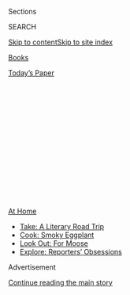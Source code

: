 <div id="app">

<div>

<div>

<div>

<div class="NYTAppHideMasthead css-1q2w90k e1suatyy0">

<div class="section css-ui9rw0 e1suatyy2">

<div class="css-eph4ug er09x8g0">

<div class="css-6n7j50">

</div>

<span class="css-1dv1kvn">Sections</span>

<div class="css-10488qs">

<span class="css-1dv1kvn">SEARCH</span>

</div>

[Skip to content](#site-content)[Skip to site
index](#site-index)

</div>

<div id="masthead-section-label" class="css-1wr3we4 eaxe0e00">

[Books](https://www.nytimes3xbfgragh.onion/section/books)

</div>

<div class="css-10698na e1huz5gh0">

</div>

</div>

<div id="masthead-bar-one" class="section hasLinks css-15hmgas e1csuq9d3">

<div class="css-uqyvli e1csuq9d0">

</div>

<div class="css-1uqjmks e1csuq9d1">

</div>

<div class="css-9e9ivx">

[](https://myaccount.nytimes3xbfgragh.onion/auth/login?response_type=cookie&client_id=vi)

</div>

<div class="css-1bvtpon e1csuq9d2">

[Today’s
Paper](https://www.nytimes3xbfgragh.onion/section/todayspaper)

</div>

</div>

</div>

</div>

<div data-aria-hidden="false">

<div id="site-content" data-role="main">

<div>

<div class="css-1aor85t" style="opacity:0.000000001;z-index:-1;visibility:hidden">

<div class="css-1hqnpie">

<div class="css-epjblv">

<span class="css-17xtcya">[Books](/section/books)</span><span class="css-x15j1o">|</span><span class="css-fwqvlz">In
‘Pew,’ a Mysterious Stranger Tests a Small Town’s
Tolerance</span>

</div>

<div class="css-k008qs">

<div class="css-1iwv8en">

<span class="css-18z7m18"></span>

<div>

</div>

</div>

<span class="css-1n6z4y">https://nyti.ms/32dzhrl</span>

<div class="css-1705lsu">

<div class="css-4xjgmj">

<div class="css-4skfbu" data-role="toolbar" data-aria-label="Social Media Share buttons, Save button, and Comments Panel with current comment count" data-testid="share-tools">

  - 
  - 
  - 
  - 
    
    <div class="css-6n7j50">
    
    </div>

  - 
  - 

</div>

</div>

</div>

</div>

</div>

</div>

<div id="NYT_TOP_BANNER_REGION" class="css-13pd83m">

<div>

<div id="maps-athome-menu" class="section interactive-content interactive-size-medium css-1edisqu">

<div class="css-17ih8de interactive-body">

<div class="at-home-nav__innerContainer">

<div class="at-home-nav__title">

[At
Home](https://www.nytimes3xbfgragh.onion/spotlight/at-home?action=click&pgtype=Article&state=default&region=TOP_BANNER&context=at_home_menu)

</div>

  - [Take: A Literary Road
    Trip](https://www.nytimes3xbfgragh.onion/2020/07/28/books/time-for-a-literary-road-trip.html?action=click&pgtype=Article&state=default&region=TOP_BANNER&context=at_home_menu)
  - [Cook: Smoky
    Eggplant](https://www.nytimes3xbfgragh.onion/2020/07/29/magazine/bored-with-your-home-cooking-some-smoky-eggplant-will-fix-that.html?action=click&pgtype=Article&state=default&region=TOP_BANNER&context=at_home_menu)
  - [Look Out: For
    Moose](https://www.nytimes3xbfgragh.onion/2020/07/27/travel/moose-michigan-isle-royale.html?action=click&pgtype=Article&state=default&region=TOP_BANNER&context=at_home_menu)
  - [Explore: Reporters’
    Obsessions](https://www.nytimes3xbfgragh.onion/interactive/2020/at-home/even-more-reporters-editors-diaries-lists-recommendations.html?action=click&pgtype=Article&state=default&region=TOP_BANNER&context=at_home_menu)

</div>

</div>

</div>

</div>

</div>

<div id="top-wrapper" class="css-1sy8kpn">

<div id="top-slug" class="css-l9onyx">

Advertisement

</div>

[Continue reading the main
story](#after-top)

<div class="ad top-wrapper" style="text-align:center;height:100%;display:block;min-height:250px">

<div id="top" class="place-ad" data-position="top" data-size-key="top">

</div>

</div>

<div id="after-top">

</div>

</div>

<div id="sponsor-wrapper" class="css-1hyfx7x">

<div id="sponsor-slug" class="css-19vbshk">

Supported by

</div>

[Continue reading the main
story](#after-sponsor)

<div id="sponsor" class="ad sponsor-wrapper" style="text-align:center;height:100%;display:block">

</div>

<div id="after-sponsor">

</div>

</div>

[Books of The Times](/column/books-of-the-times "Books of The Times")

<div class="css-1vkm6nb ehdk2mb0">

# In ‘Pew,’ a Mysterious Stranger Tests a Small Town’s Tolerance

</div>

<div class="css-xt80pu e12qa4dv0">

<div class="css-18e8msd">

<div class="css-vp77d3 epjyd6m0">

<div class="css-1baulvz">

By [<span class="css-1baulvz last-byline" itemprop="name">Dwight
Garner</span>](https://www.nytimes3xbfgragh.onion/by/dwight-garner)

</div>

</div>

  - 
    
    <div class="css-ld3wwf e16638kd2">
    
    Published July 13, 2020Updated July 15,
    2020
    
    </div>

  - 
    
    <div class="css-4xjgmj">
    
    <div class="css-pvvomx" data-role="toolbar" data-aria-label="Social Media Share buttons, Save button, and Comments Panel with current comment count" data-testid="share-tools">
    
      - 
      - 
      - 
      - 
        
        <div class="css-6n7j50">
        
        </div>
    
      - 
      - 
    
    </div>
    
    </div>

</div>

</div>

<div class="css-79elbk" data-testid="photoviewer-wrapper">

<div class="css-z3e15g" data-testid="photoviewer-wrapper-hidden">

</div>

<div class="css-1a48zt4 ehw59r15" data-testid="photoviewer-children">

![<span class="css-cnj6d5 e1z0qqy90" itemprop="copyrightHolder"><span class="css-1ly73wi e1tej78p0">Credit...</span><span><span>.</span></span></span>](https://static01.graylady3jvrrxbe.onion/images/2020/07/15/books/14BOOKLACEY1/14BOOKLACEY1-articleLarge.png?quality=75&auto=webp&disable=upscale)

</div>

</div>

<div class="css-170u9t6">

<div class="css-u7fh8e">

<div class="css-79elbk">

Buy Book<span data-aria-hidden="true">
    ▾</span>

  - [Amazon](https://www.amazon.com/gp/search?index=books&tag=NYTBSREV-20&field-keywords=Pew+Catherine+Lacey)
  - [Apple
    Books](https://du-gae-books-dot-nyt-du-prd.appspot.com/buy?title=Pew&author=Catherine+Lacey)
  - [Barnes and
    Noble](https://www.anrdoezrs.net/click-7990613-11819508?url=https%3A%2F%2Fwww.barnesandnoble.com%2Fw%2F%3Fean%3D9780374230920)
  - [Books-A-Million](https://www.anrdoezrs.net/click-7990613-35140?url=https%3A%2F%2Fwww.booksamillion.com%2Fp%2FPew%2FCatherine%2BLacey%2F9780374230920)
  - [Bookshop](https://bookshop.org/a/3546/9780374230920)
  - [Indiebound](https://www.indiebound.org/book/9780374230920?aff=NYT)

</div>

When you purchase an independently reviewed book through our site, we
earn an affiliate
commission.

</div>

</div>

<div class="section meteredContent css-1r7ky0e" name="articleBody" itemprop="articleBody">

<div class="css-1fanzo5 StoryBodyCompanionColumn">

<div class="css-53u6y8">

Does it matter what anybody looks like? Philip Roth wrote that the
body’s surface is “as serious a thing as there is in life.” Susan
Sontag, in an early diary entry, commented that physical beauty was
“enormously, almost morbidly, important to me.”

Michel Houellebecq wrote that the criteria for physical love — youth,
beauty, strength — “are exactly the same as those of Nazism.” Barbara
Kingsolver wrote that “beautiful people liked to claim looks didn’t
matter, while throwing that currency around like novice bank robbers.”

Joyce Johnson, in her excellent memoir “Minor Characters,” spoke for
many when she broached a small but real tragedy — that her outsides,
somehow, did not reflect her insides.

In Catherine Lacey’s strange, estranging and heavy-handed third novel,
“Pew,” there is a lot of earnest talk about whether these three cubic
feet of bone and blood and meat, to quote a Loudon Wainwright III song,
mean all that much.

</div>

</div>

<div class="css-1fanzo5 StoryBodyCompanionColumn">

<div class="css-53u6y8">

“Why did they cause so much trouble for us?” Lacey’s narrator asks. “Why
did we use them against one another? Why did we think the content of a
body meant anything? Why did we draw our conclusions with our bodies
when the body is so inconclusive, so mercurial?”

This narrator — genderless, racially ambiguous and seemingly mute — has
a body that makes people nervous. When the narrator is found sleeping on
a church pew, a reverend does the narrator the grave disservice of
naming the stranger
Pew.

<div class="css-79elbk" data-testid="photoviewer-wrapper">

<div class="css-z3e15g" data-testid="photoviewer-wrapper-hidden">

</div>

<div class="css-1a48zt4 ehw59r15" data-testid="photoviewer-children">

<div class="css-zgakxe erfvjey0">

<span class="css-1ly73wi e1tej78p0">Image</span>

<div class="css-zjzyr8">

<div data-testid="lazyimage-container" style="height:529.088888888889px">

</div>

</div>

</div>

<span class="css-16f3y1r e13ogyst0" data-aria-hidden="true">Catherine
Lacey, whose new novel is
“Pew.”</span><span class="css-cnj6d5 e1z0qqy90" itemprop="copyrightHolder"><span class="css-1ly73wi e1tej78p0">Credit...</span><span>.</span></span>

</div>

</div>

Pew has few memories, has walked a long way, prefers social distancing
and seems vaguely lobotomized. Has Pew fallen to earth, like the
extraterrestrial in the David Bowie movie? Has Pew suffered a kick from
a horse? Has Pew, like Kurt Vonnegut’s Billy Pilgrim, come unstuck in
time?

The action takes place in an unnamed town in the American South. Pew is
taken in by Hilda and Steven and their children; they’re a God-fearing
Christian family that hopes to get Pew “appropriate” treatment. They
send Pew to counselors, thinking they might have a trauma victim on
their hands.

</div>

</div>

<div class="css-1fanzo5 StoryBodyCompanionColumn">

<div class="css-53u6y8">

*\[ This book is one of our most anticipated titles of July.* [*See the
full
list*](https://www.nytimes3xbfgragh.onion/2020/06/24/books/new-july-books.html)*.
\]*

They hire doctors to examine Pew. Everyone wants to know what’s between
those legs. It’s the tabloid talk of the town, the way Brooke Shields’s
virginity was in the 1980s. Pew rebuffs medical explorations. The family
puts Pew in an attic room. Sometimes they lock the door.

The town is looking forward to the Forgiveness Festival, around which
there is excitement and dread. This novel owes a debt to Ursula K. Le
Guin’s short story “The Ones Who Walk Away from Omelas” (the novel’s
epigraph comes from it), which features a similar festival. The reader
will also summon Shirley Jackson’s short story “The Lottery” to mind,
and the reader is not entirely wrong to do so.

Pew has the ability to peer, if only slightly, into other people’s
souls. “I don’t know how it is I can sometimes see all these things in
people — see these silent things in people — and though it has been
helpful, I think, at times, so often it feels like an affliction.”

Pew is a blank pawn inserted into the gender wars. Modern-day [Phyllis
Schlaflys](https://www.nytimes3xbfgragh.onion/2020/04/10/arts/television/mrs-america-cate-blanchett.html)
say things to her like: “Now, you might know that some people these days
like to think a person gets to decide whether they are a boy or a girl,
but we believe, our church believes and Jesus believed that God decides
if you’re a boy or a girl.”

This is a novel that takes itself very seriously. The reader who has
kept pace with Lacey’s fiction will be willing, mostly, to take it
seriously, too. Born in Mississippi, the author lives in Chicago. She is
the author of two good previous novels, [“Nobody Is Ever
Missing”](https://www.nytimes3xbfgragh.onion/2014/07/23/books/catherine-laceys-nobody-is-ever-missing.html)
and (better) [“The
Answers,”](https://www.nytimes3xbfgragh.onion/2017/05/30/books/review-answers-catherine-lacey.html)
and a book of plangent short stories, “Certain American States.”

What works in this novel is its Kafkaesque sense, through Pew, of
free-floating anxiety and mortification of a sort that is impossible to
define and thus impossible to soothe. Pew will not be characterized,
interpreted, diagnosed or annotated. Pew seems to drift, like the
planchette on a Ouija board.

Pew’s muteness draws out other people’s stories, in the manner of the
fiction of Rachel Cusk, among others. Some of these are confessional and
quite dark, yet few resonate.

</div>

</div>

<div class="css-1fanzo5 StoryBodyCompanionColumn">

<div class="css-53u6y8">

Lacey has a mastery of the lives and lingo of the Have a Nice Day crowd,
the kind of people whose defensive optimism keeps them from learning
about anyone. She stacks the deck so heavily against these hair-sprayed
grotesques that they’re brittle, however; they crack like dry spaghetti.

This novel walks a high wire between pretentiousness and a kind of cool,
disembodied unease. For me, it fell too often into the goo pit.
“Sometimes I think I might be writing a letter to sleep” is a
not-atypical comment by Pew. Hilda’s tightly held hair, Pew says, “made
me feel the pressure and presence of every person who had never been
born.”

Pew feels as if Pew is lying perpetually in a canoe, able only to see
the sky above. The reader may feel stuck looking in the other direction,
as if his or her face has been inserted into the equivalent of one of
those holes at the ends of massage tables, where all one can see is
floor tile and dust mites.

Pew is aloof, recessive. People project onto Pew. Some think Pew is an
archangel. Others think, with Pew’s brown skin, that Pew should be a
busboy or a dish washer. Pew would prefer not to be called anything; to
name, in this novel, is to take colonial possession. Names are sorting
errors.

Will the town come for Pew with pitchforks and torches? Will this novel
find wind and hoist sail? Lacey is such a talented writer that she casts
a certain spell, even when that spell is distant and difficult to tune
in.

</div>

</div>

</div>

<div>

</div>

<div>

</div>

<div>

</div>

<div>

<div id="bottom-wrapper" class="css-1ede5it">

<div id="bottom-slug" class="css-l9onyx">

Advertisement

</div>

[Continue reading the main
story](#after-bottom)

<div id="bottom" class="ad bottom-wrapper" style="text-align:center;height:100%;display:block;min-height:90px">

</div>

<div id="after-bottom">

</div>

</div>

</div>

</div>

</div>

## Site Index

<div>

</div>

## Site Information Navigation

  - [© <span>2020</span> <span>The New York Times
    Company</span>](https://help.nytimes3xbfgragh.onion/hc/en-us/articles/115014792127-Copyright-notice)

<!-- end list -->

  - [NYTCo](https://www.nytco.com/)
  - [Contact
    Us](https://help.nytimes3xbfgragh.onion/hc/en-us/articles/115015385887-Contact-Us)
  - [Work with us](https://www.nytco.com/careers/)
  - [Advertise](https://nytmediakit.com/)
  - [T Brand Studio](http://www.tbrandstudio.com/)
  - [Your Ad
    Choices](https://www.nytimes3xbfgragh.onion/privacy/cookie-policy#how-do-i-manage-trackers)
  - [Privacy](https://www.nytimes3xbfgragh.onion/privacy)
  - [Terms of
    Service](https://help.nytimes3xbfgragh.onion/hc/en-us/articles/115014893428-Terms-of-service)
  - [Terms of
    Sale](https://help.nytimes3xbfgragh.onion/hc/en-us/articles/115014893968-Terms-of-sale)
  - [Site
    Map](https://spiderbites.nytimes3xbfgragh.onion)
  - [Help](https://help.nytimes3xbfgragh.onion/hc/en-us)
  - [Subscriptions](https://www.nytimes3xbfgragh.onion/subscription?campaignId=37WXW)

</div>

</div>

</div>

</div>

